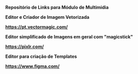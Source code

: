 **Repositório de Links para Módulo de Multimidia**



**Editor e Criador de Imagem Vetorizada**

**https://pt.vectormagic.com/**


**Editor simplificado de Imagens em geral com "magicstick"**

**https://pixlr.com/**


**Editor para criação de Templates**

**https://www.figma.com/**
